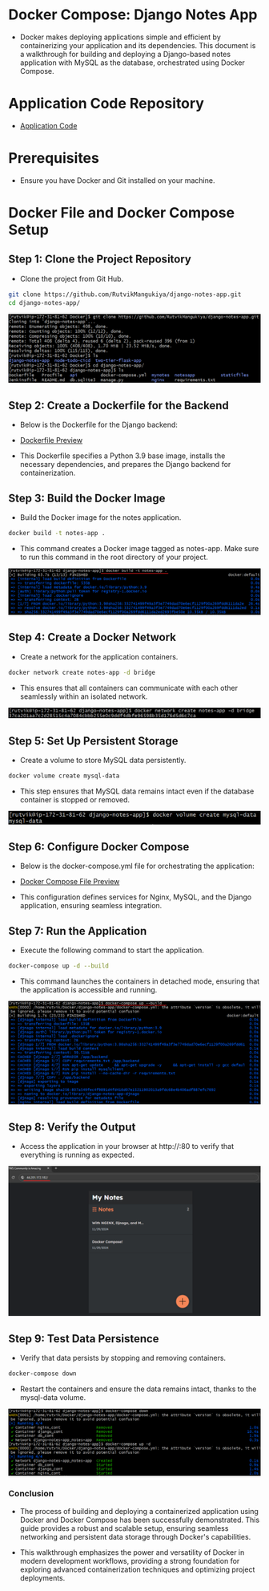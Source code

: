 # Docker Compose: Django Notes App

- Docker makes deploying applications simple and efficient by containerizing your application and its dependencies. This document is a walkthrough for building and deploying a Django-based notes application with MySQL as the database, orchestrated using Docker Compose.

# Application Code Repository

- [Application Code](https://github.com/RutvikMangukiya/django-notes-app)

# Prerequisites

- Ensure you have Docker and Git installed on your machine.

# Docker File and Docker Compose Setup
## Step 1: Clone the Project Repository

- Clone the project from Git Hub.

```bash
git clone https://github.com/RutvikMangukiya/django-notes-app.git
cd django-notes-app/
```

![gitclone](https://github.com/RutvikMangukiya/Docker-Projects/blob/master/django-nginx-mysql-docker/image/1-git-clone.png)

## Step 2: Create a Dockerfile for the Backend

- Below is the Dockerfile for the Django backend:

- [Dockerfile Preview](https://github.com/RutvikMangukiya/Docker-Projects/blob/master/django-nginx-mysql-docker/Dockerfile)

- This Dockerfile specifies a Python 3.9 base image, installs the necessary dependencies, and prepares the Django backend for containerization.

## Step 3: Build the Docker Image

- Build the Docker image for the notes application.

```bash
docker build -t notes-app .
```
- This command creates a Docker image tagged as notes-app. Make sure to run this command in the root directory of your project.

![dockerbuild](https://github.com/RutvikMangukiya/Docker-Projects/blob/master/django-nginx-mysql-docker/image/2-docker-build-notes-app.png)

## Step 4: Create a Docker Network

- Create a network for the application containers.

```bash
docker network create notes-app -d bridge
```
- This ensures that all containers can communicate with each other seamlessly within an isolated network.

![dockernetwork](https://github.com/RutvikMangukiya/Docker-Projects/blob/master/django-nginx-mysql-docker/image/3-docker-network.png)

## Step 5: Set Up Persistent Storage

- Create a volume to store MySQL data persistently.

```bash
docker volume create mysql-data
```
- This step ensures that MySQL data remains intact even if the database container is stopped or removed.

![dockervolume](https://github.com/RutvikMangukiya/Docker-Projects/blob/master/django-nginx-mysql-docker/image/4-docker-volume.png)

## Step 6: Configure Docker Compose

- Below is the docker-compose.yml file for orchestrating the application:

- [Docker Compose File Preview](https://github.com/RutvikMangukiya/Docker-Projects/blob/master/django-nginx-mysql-docker/docker-compose.yml)
    
- This configuration defines services for Nginx, MySQL, and the Django application, ensuring seamless integration.

## Step 7: Run the Application

- Execute the following command to start the application.

```bash
docker-compose up -d --build
```
- This command launches the containers in detached mode, ensuring that the application is accessible and running.

![dockercompose](https://github.com/RutvikMangukiya/Docker-Projects/blob/master/django-nginx-mysql-docker/image/5-docker-compose-up.png)

## Step 8: Verify the Output

- Access the application in your browser at http://<ec2-public-ip>:80 to verify that everything is running as expected.

![output](https://github.com/RutvikMangukiya/Docker-Projects/blob/master/django-nginx-mysql-docker/image/6-output.png)

## Step 9: Test Data Persistence

- Verify that data persists by stopping and removing containers.

```bash
docker-compose down
```
- Restart the containers and ensure the data remains intact, thanks to the mysql-data volume.

![volumetest](https://github.com/RutvikMangukiya/Docker-Projects/blob/master/django-nginx-mysql-docker/image/7-volume-persist-test.png)

### Conclusion

- The process of building and deploying a containerized application using Docker and Docker Compose has been successfully demonstrated. This guide provides a robust and scalable setup, ensuring seamless networking and persistent data storage through Docker's capabilities.

- This walkthrough emphasizes the power and versatility of Docker in modern development workflows, providing a strong foundation for exploring advanced containerization techniques and optimizing project deployments.